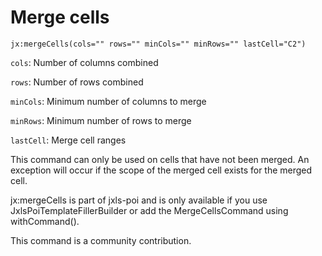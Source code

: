 # Merge cells

```
jx:mergeCells(cols="" rows="" minCols="" minRows="" lastCell="C2")
```

`cols`: Number of columns combined

`rows`: Number of rows combined

`minCols`: Minimum number of columns to merge

`minRows`: Minimum number of rows to merge

`lastCell`: Merge cell ranges

This command can only be used on cells that have not been merged. An exception will occur if the scope of
the merged cell exists for the merged cell.

jx:mergeCells is part of jxls-poi and is only available if you use JxlsPoiTemplateFillerBuilder or add the MergeCellsCommand using withCommand().

This command is a community contribution.